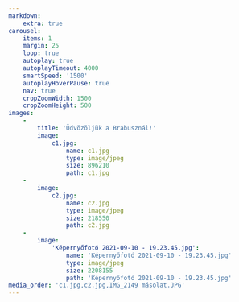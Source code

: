 ```yaml
---
markdown:
    extra: true
carousel:
    items: 1
    margin: 25
    loop: true
    autoplay: true
    autoplayTimeout: 4000
    smartSpeed: '1500'
    autoplayHoverPause: true
    nav: true
    cropZoomWidth: 1500
    cropZoomHeight: 500
images:
    -
        title: 'Üdvözöljük a Brabusznál!'
        image:
            c1.jpg:
                name: c1.jpg
                type: image/jpeg
                size: 896210
                path: c1.jpg
    -
        image:
            c2.jpg:
                name: c2.jpg
                type: image/jpeg
                size: 218550
                path: c2.jpg
    -
        image:
            'Képernyőfotó 2021-09-10 - 19.23.45.jpg':
                name: 'Képernyőfotó 2021-09-10 - 19.23.45.jpg'
                type: image/jpeg
                size: 2208155
                path: 'Képernyőfotó 2021-09-10 - 19.23.45.jpg'
media_order: 'c1.jpg,c2.jpg,IMG_2149 másolat.JPG'
---
```


<!--
[owl-carousel items=1 margin=10 loop=true autoplay=true autoplayTimeout=4000 smartSpeed=1500 autoplayHoverPause=true nav=true]
<div id="carousel" class="carousel-container" markdown=1>
  ![](c1.jpg?cropZoom=1500,500)
  <div class="carousel-textblock">
  <h1>Üdvözöljük a Brabusznál!</h1>
  </div>
</div>

<div class="carousel-container" markdown=1>
  ![](c2.jpg?cropZoom=1500,500)

</div>

<div class="carousel-container" markdown=1>
  ![](c3.jpg?cropZoom=1500,500)

</div>

<div class="carousel-container" markdown=1>
  ![](c4.jpg?cropZoom=1500,500)

</div>

<div class="carousel-container" markdown=1>
  ![](c5.jpg?cropZoom=1500,500)

</div>

[/owl-carousel]

[owl-carousel items=1 margin=10 ]
<div class="mycarousel" style="background-image: url({{ page.media['picture1.jpg'].url }});">
  <div class="carousel-textbox">
    <h2>This is panel 1</h2>
    <p>foo</p>
  </div>
</div>
<div class="mycarousel" style="background: url({{ page.media['picture2.jpg'].url }});">
  <h2>This is panel 2</h2>
  <p>foo</p>
</div>
[/owl-carousel]
-->

